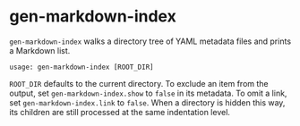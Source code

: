 # gen-markdown-index

`gen-markdown-index` walks a directory tree of YAML metadata files and prints a Markdown list.

```
usage: gen-markdown-index [ROOT_DIR]
```

`ROOT_DIR` defaults to the current directory. To exclude an item from the output, set `gen-markdown-index.show` to `false` in its metadata. To omit a link, set `gen-markdown-index.link` to `false`. When a directory is hidden this way, its children are still processed at the same indentation level.
